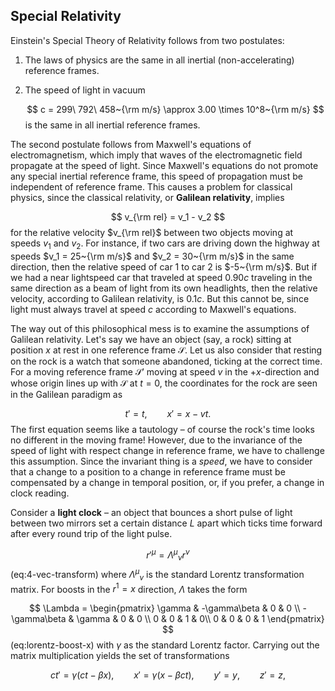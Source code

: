 ## Special Relativity
Einstein's Special Theory of Relativity follows from two postulates:
1. The laws of physics are the same in all inertial (non-accelerating)
   reference frames.
2. The speed of light in vacuum

   $$
   c = 299\ 792\ 458~{\rm m/s} \approx 3.00 \times 10^8~{\rm m/s}
   $$
   is the same in all inertial reference frames.

The second postulate follows from Maxwell's equations of
electromagnetism, which imply that waves of the electromagnetic field
propagate at the speed of light. Since Maxwell's equations do not
promote any special inertial reference frame, this speed of
propagation must be independent of reference frame. This causes a
problem for classical physics, since the classical relativity, or
**Galilean relativity**, implies

$$
v_{\rm rel} = v_1 - v_2
$$
for the relative velocity $v_{\rm rel}$ between two objects moving at
speeds $v_1$ and $v_2$. For instance, if two cars are driving down the
highway at speeds $v_1 = 25~{\rm m/s}$ and $v_2 = 30~{\rm m/s}$ in the
same direction, then the relative speed of car 1 to car 2 is
$-5~{\rm m/s}$. But if we had a near lightspeed car that traveled at
speed $0.90c$ traveling in the same direction as a beam of light from
its own headlights, then the relative velocity, according to Galilean
relativity, is $0.1c$. But this cannot be, since light must always
travel at speed $c$ according to Maxwell's equations.

The way out of this philosophical mess is to examine the assumptions
of Galilean relativity. Let's say we have an object (say, a rock)
sitting at position $x$ at rest in one reference frame $\mathcal{S}$.
Let us also consider that resting on the rock is a watch that someone
abandoned, ticking at the correct time. For a moving reference frame
$\mathcal{S}'$ moving at speed $v$ in the $+x$-direction and whose
origin lines up with $\mathcal{S}$ at $t=0$, the coordinates for the
rock are seen in the Galilean paradigm as

$$
t' = t,\qquad x' = x-vt.
$$
The first equation seems like a tautology – of course the rock's time looks no different in the moving frame! However, due to the
invariance of the speed of light with respect change in reference
frame, we have to challenge this assumption. Since the invariant thing
is a *speed*, we have to consider that a change to a position to a
change in reference frame must be compensated by a change in temporal
position, or, if you prefer, a change in clock reading.
<!-- Insert light clock argument! -->
Consider a **light clock** – an object that bounces a short pulse of
light between two mirrors set a certain distance $L$ apart which
ticks time forward after every round trip of the light pulse.
![]()

$$
r'^\mu = {\Lambda^\mu}_\nu r^\nu
$$ (eq:4-vec-transform)
where ${\Lambda^\mu}_\nu$ is the standard Lorentz transformation
matrix. For boosts in the $r^1 = x$ direction, $\Lambda$ takes the
form

$$
\Lambda =
\begin{pmatrix}
\gamma & -\gamma\beta & 0 & 0 \\
-\gamma\beta & \gamma & 0 & 0 \\
0 & 0 & 1 & 0\\
0 & 0 & 0 & 1
\end{pmatrix}
$$ (eq:lorentz-boost-x)
with $\gamma$ as the standard Lorentz factor. Carrying out the matrix
multiplication yields the set of transformations

$$
ct' = \gamma (ct - \beta x), \qquad
x' = \gamma (x - \beta ct), \qquad
y' = y, \qquad
z' = z,
$$